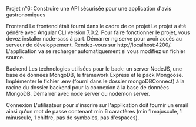 Projet n°6: Construire une API sécurisée pour une application d'avis gastronomiques

Frontend
Le frontend était fourni dans le cadre de ce projet Le projet a été généré avec Angular CLI version 7.0.2. Pour faire fonctionner le projet, vous devez installer node-sass à part. Démarrer ng serve pour avoir accès au serveur de développement. Rendez-vous sur http://localhost:4200/. L'application va se recharger automatiquement si vous modifiez un fichier source.

Backend
Les technologies utilisées pour le back: un server NodeJS, une base de données MongoDB, le framework Express et le pack Mongoose. 
Implémenter le fichier .env (fourni dans le dossier mongoDBConnect) à la racine du dossier backend pour la connexion à la base de données MongoDB. Démarrer avec node server ou nodemon server.

Connexion
L'utilisateur pour s'inscrire sur l'application doit fournir un email ainsi qu'un mot de passe contenant min 6 caractères (min 1 majuscule, 1 minuscule, 1 chiffre, pas de symboles, pas d'espaces).


